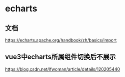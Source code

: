 # echarts

## 文档

https://echarts.apache.org/handbook/zh/basics/import

## vue3中echarts所属组件切换后不展示

https://blog.csdn.net/lfwoman/article/details/120205440
